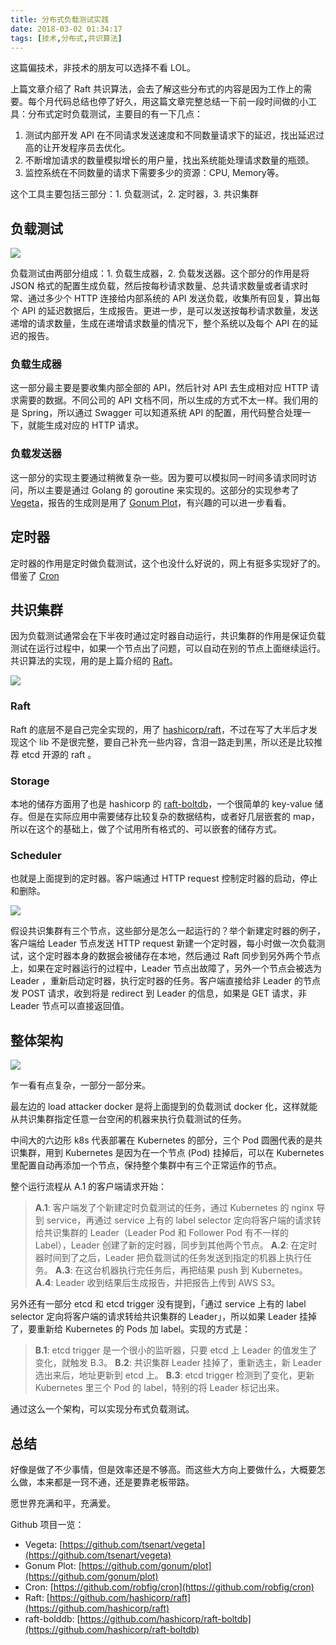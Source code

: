 ```yaml
---
title: 分布式负载测试实践
date: 2018-03-02 01:34:17
tags: [技术,分布式,共识算法]
---
```

这篇偏技术，非技术的朋友可以选择不看 LOL。

上篇文章介绍了 Raft 共识算法，会去了解这些分布式的内容是因为工作上的需要。每个月代码总结也停了好久，用这篇文章完整总结一下前一段时间做的小工具：分布式定时负载测试，主要目的有一下几点：

1.  测试内部开发 API 在不同请求发送速度和不同数量请求下的延迟，找出延迟过高的让开发程序员去优化。
2.  不断增加请求的数量模拟增长的用户量，找出系统能处理请求数量的瓶颈。
3.  监控系统在不同数量的请求下需要多少的资源：CPU, Memory等。

这个工具主要包括三部分：1. 负载测试，2. 定时器，3. 共识集群

## 负载测试

![](https://i.imgur.com/laBthIf.png)

负载测试由两部分组成：1\. 负载生成器，2\. 负载发送器。这个部分的作用是将 JSON 格式的配置生成负载，然后按每秒请求数量、总共请求数量或者请求时常、通过多少个 HTTP 连接给内部系统的 API 发送负载，收集所有回复，算出每个 API 的延迟数据后，生成报告。更进一步，是可以发送按每秒请求数量，发送递增的请求数量，生成在递增请求数量的情况下，整个系统以及每个 API 在的延迟的报告。

### 负载生成器

这一部分最主要是要收集内部全部的 API，然后针对 API 去生成相对应 HTTP 请求需要的数据。不同公司的 API 文档不同，所以生成的方式不太一样。我们用的是 Spring，所以通过 Swagger 可以知道系统 API 的配置，用代码整合处理一下，就能生成对应的 HTTP 请求。

### 负载发送器

这一部分的实现主要通过稍微复杂一些。因为要可以模拟同一时间多请求同时访问，所以主要是通过 Golang 的 goroutine 来实现的。这部分的实现参考了 [Vegeta](https://github.com/tsenart/vegeta)，报告的生成则是用了 [Gonum Plot](https://github.com/gonum/plot)，有兴趣的可以进一步看看。

## 定时器

定时器的作用是定时做负载测试，这个也没什么好说的，网上有挺多实现好了的。借鉴了 [Cron](https://github.com/robfig/cron)

## 共识集群

因为负载测试通常会在下半夜时通过定时器自动运行，共识集群的作用是保证负载测试在运行过程中，如果一个节点出了问题，可以自动在别的节点上面继续运行。共识算法的实现，用的是上篇介绍的 [Raft](https://www.jianshu.com/p/8e4bbe7e276c)。

![](https://i.imgur.com/KZMIwMV.png)

### Raft

Raft 的底层不是自己完全实现的，用了 [hashicorp/raft](https://github.com/hashicorp/raft)，不过在写了大半后才发现这个 lib 不是很完整，要自己补充一些内容，含泪一路走到黑，所以还是比较推荐 etcd 开源的 raft 。

### Storage

本地的储存方面用了也是 hashicorp 的 [raft-boltdb](https://github.com/hashicorp/raft-boltdb)，一个很简单的 key-value 储存。但是在实际应用中需要储存比较复杂的数据结构，或者好几层嵌套的 map，所以在这个的基础上，做了个试用所有格式的、可以嵌套的储存方式。

### Scheduler

也就是上面提到的定时器。客户端通过 HTTP request 控制定时器的启动，停止和删除。

![](https://i.imgur.com/4ifP2rb.png)

假设共识集群有三个节点，这些部分是怎么一起运行的？举个新建定时器的例子，客户端给 Leader 节点发送 HTTP request 新建一个定时器，每小时做一次负载测试，这个定时器本身的数据会被储存在本地，然后通过 Raft 同步到另外两个节点上，如果在定时器运行的过程中，Leader 节点出故障了，另外一个节点会被选为 Leader ，重新启动定时器，执行定时器的任务。客户端直接给非 Leader 的节点发 POST 请求，收到将是 redirect 到 Leader 的信息，如果是 GET 请求，非 Leader 节点可以直接返回值。

## 整体架构

![](https://i.imgur.com/LBaV4iL.png)

乍一看有点复杂，一部分一部分来。

最左边的 load attacker docker 是将上面提到的负载测试 docker 化，这样就能从共识集群指定任意一台空闲的机器来执行负载测试的任务。

中间大的六边形 k8s 代表部署在 Kubernetes 的部分，三个 Pod 圆圈代表的是共识集群，用到 Kubernetes 是因为在一个节点 (Pod) 挂掉后，可以在 Kubernetes 里配置自动再添加一个节点，保持整个集群中有三个正常运作的节点。

整个运行流程从 A.1 的客户端请求开始：
>**A.1**: 客户端发了个新建定时负载测试的任务，通过 Kubernetes 的 nginx 导到 service，再通过 service 上有的 label selector 定向将客户端的请求转给共识集群的 Leader（Leader Pod 和 Follower Pod 有不一样的 Label），Leader 创建了新的定时器，同步到其他两个节点。
**A.2**: 在定时器时间到了之后，Leader 把负载测试的任务发送到指定的机器上执行任务。
**A.3**: 在这台机器执行完任务后，再把结果 push 到 Kubernetes。
**A.4**: Leader 收到结果后生成报告，并把报告上传到 AWS S3。


另外还有一部分 etcd 和 etcd trigger 没有提到，「通过 service 上有的 label selector 定向将客户端的请求转给共识集群的 Leader」，所以如果 Leader 挂掉了，要重新给 Kubernetes 的 Pods 加 label。实现的方式是：
>**B.1**: etcd trigger 是一个很小的监听器，只要 etcd 上 Leader 的值发生了变化，就触发 B.3。
**B.2**: 共识集群 Leader 挂掉了，重新选主，新 Leader 选出来后，地址更新到 etcd 上。
**B.3**: etcd trigger 检测到了变化，更新 Kubernetes 里三个 Pod 的 label，特别的将 Leader 标记出来。

通过这么一个架构，可以实现分布式负载测试。

## 总结

好像是做了不少事情，但是效率还是不够高。而这些大方向上要做什么，大概要怎么做，本来都是一窍不通，还是要靠老板带路。

愿世界充满和平，充满爱。


Github 项目一览：
- Vegeta: [https://github.com/tsenart/vegeta](https://github.com/tsenart/vegeta)
- Gonum Plot: [https://github.com/gonum/plot](https://github.com/gonum/plot)
- Cron: [https://github.com/robfig/cron](https://github.com/robfig/cron)
- Raft: [https://github.com/hashicorp/raft](https://github.com/hashicorp/raft)
- raft-bolddb: [https://github.com/hashicorp/raft-boltdb](https://github.com/hashicorp/raft-boltdb)
